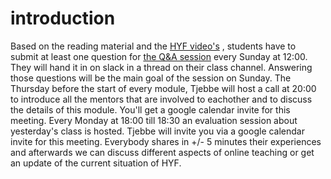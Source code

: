 # introduction
Based on the reading material and the [HYF video's](https://www.youtube.com/channel/UCkK246iKcOAvsL0SI_6n3eA) , students have to submit at least one question for [the Q&A session](https://github.com/HackYourFuture/mentors/blob/main/online-teaching/Q-and-A-session.md) every Sunday at 12:00. They will hand it in on slack in a thread on their class channel. Answering those questions will be the main goal of the session on Sunday.
The Thursday before the start of every module, Tjebbe will host a call at 20:00 to introduce all the mentors that are involved to eachother and to discuss the details of this module. You'll get a google calendar invite for this meeting.
Every Monday at 18:00 till 18:30 an evaluation session about yesterday's class is hosted. Tjebbe will invite you via a google calendar invite for this meeting. Everybody shares in +/- 5 minutes their experiences and afterwards we can discuss different aspects of online teaching or get an update of the current situation of HYF. 
